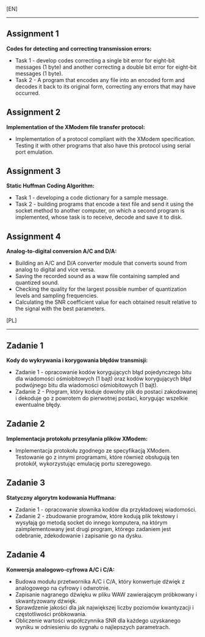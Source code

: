 [EN]
_____
## Assignment 1
**Codes for detecting and correcting transmission errors:**
- Task 1 - develop codes correcting a single bit error for eight-bit messages (1 byte) and another correcting a double bit error for eight-bit messages (1 byte).
- Task 2 - A program that encodes any file into an encoded form and decodes it back to its original form, correcting any errors that may have occurred.

## Assignment 2
**Implementation of the XModem file transfer protocol:**
- Implementation of a protocol compliant with the XModem specification. Testing it with other programs that also have this protocol using serial port emulation.

## Assignment 3
**Static Huffman Coding Algorithm:**
- Task 1 - developing a code dictionary for a sample message.
- Task 2 - building programs that encode a text file and send it using the socket method to another computer, on which a second program is implemented, whose task is to receive, decode and save it to disk.

## Assignment 4
**Analog-to-digital conversion A/C and D/A:**
- Building an A/C and D/A converter module that converts sound from analog to digital and vice versa.
- Saving the recorded sound as a waw file containing sampled and quantized sound.
- Checking the quality for the largest possible number of quantization levels and sampling frequencies.
- Calculating the SNR coefficient value for each obtained result relative to the signal with the best parameters.

[PL]
______
## Zadanie 1
**Kody do wykrywania i korygowania błędów transmisji:**
- Zadanie 1 - opracowanie kodów korygujących błąd pojedynczego bitu dla wiadomości ośmiobitowych (1 bajt) oraz kodów korygujących błąd podwójnego bitu dla wiadomości ośmiobitowych (1 bajt).
- Zadanie 2 - Program, który koduje dowolny plik do postaci zakodowanej i dekoduje go z powrotem do pierwotnej postaci, korygując wszelkie ewentualne błędy.

## Zadanie 2
**Implementacja protokołu przesyłania plików XModem:**
- Implementacja protokołu zgodnego ze specyfikacją XModem. Testowanie go z innymi programami, które również obsługują ten protokół, wykorzystując emulację portu szeregowego.

## Zadanie 3
**Statyczny algorytm kodowania Huffmana:**
- Zadanie 1 - opracowanie słownika kodów dla przykładowej wiadomości.
- Zadanie 2 - zbudowanie programów, które kodują plik tekstowy i wysyłają go metodą socket do innego komputera, na którym zaimplementowany jest drugi program, którego zadaniem jest odebranie, zdekodowanie i zapisanie go na dysku.

## Zadanie 4
**Konwersja analogowo-cyfrowa A/C i C/A:**
- Budowa modułu przetwornika A/C i C/A, który konwertuje dźwięk z analogowego na cyfrowy i odwrotnie.
- Zapisanie nagranego dźwięku w pliku WAW zawierającym próbkowany i skwantyzowany dźwięk.
- Sprawdzenie jakości dla jak największej liczby poziomów kwantyzacji i częstotliwości próbkowania.
- Obliczenie wartości współczynnika SNR dla każdego uzyskanego wyniku w odniesieniu do sygnału o najlepszych parametrach.
